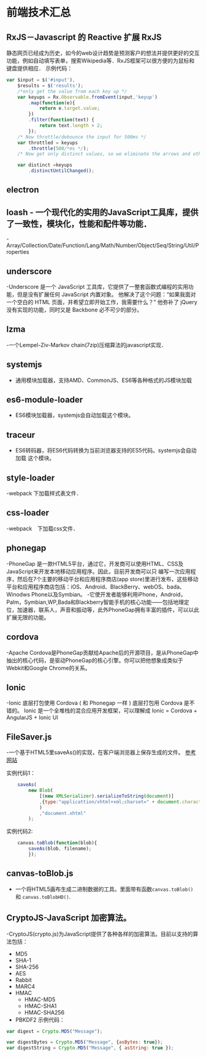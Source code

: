 # 前端技术汇总
## RxJS－Javascript 的 Reactive 扩展 RxJS
静态网页已经成为历史，如今的web设计趋势是预测客户的想法并提供更好的交互功能，例如自动填写表单，搜索Wikipedia等．RxJS框架可以很方便的为鼠标和键盘提供相应．
示例代码：
```javascript
var $input = $('#input'),
	$results = $('results');
	/*only get the value from each key up */
	var keyups = Rx.Observable.fromEvent(input,'keyup')
		.map(function(e){
			return e.target.value;
		})
		.filter(function(text) {
			return text.length > 2;
		});
	/* Now throttle/debounce the input for 500ms */
	var throttled = keyups
		.throttle(500/*ms */);
	/* Now get only distinct values, so we eliminate the arrows and other control characters */

	var distinct =keyups
		.distinctUntilChanged();
```
## electron
## loash - 一个现代化的实用的JavaScript工具库，提供了一致性，模块化，性能和配件等功能．
-Array/Collection/Date/Function/Lang/Math/Number/Object/Seq/String/Util/Properties
## underscore
-Underscore 是一个 JavaScript 工具库，它提供了一整套函数式编程的实用功能，但是没有扩展任何 JavaScript 内置对象。 他解决了这个问题：“如果我面对一个空白的 HTML 页面，并希望立即开始工作，我需要什么？” 他弥补了 jQuery 没有实现的功能，同时又是 Backbone 必不可少的部分。
## lzma
-一个Lempel-Ziv-Markov chain(7zip)压缩算法的javascript实现．
## systemjs
- 通用模块加载器，支持AMD、CommonJS、ES6等各种格式的JS模块加载
## es6-module-loader
- ES6模块加载器，systemjs会自动加载这个模块。
## traceur
- ES6转码器，将ES6代码转换为当前浏览器支持的ES5代码。systemjs会自动加载 这个模块。
## style-loader
-webpack 下加载样式表文件．
## css-loader
-webpack　下加载css文件．
## phonegap
-PhoneGap 是一款HTML5平台，通过它，开发商可以使用HTML、CSS及JavaScript来开发本地移动应用程序。因此，目前开发商可以只 编写一次应用程序，然后在7个主要的移动平台和应用程序商店(app store)里进行发布，这些移动平台和应用程序商店包括：iOS、Android、BlackBerry、webOS、bada、Winodws Phone以及Symbian。
-它使开发者能够利用iPhone，Android，Palm，Symbian,WP,Bada和Blackberry智能手机的核心功能——包括地理定位，加速器，联系人，声音和振动等，此外PhoneGap拥有丰富的插件，可以以此扩展无限的功能。
## cordova
-Apache Cordova是PhoneGap贡献给Apache后的开源项目，是从PhoneGap中抽出的核心代码，是驱动PhoneGap的核心引擎。你可以把他想象成类似于Webkit和Google Chrome的关系。
## Ionic
-Ionic 底层打包使用 Cordova ( 和 Phonegap 一样 ) 底层打包用 Cordova 是不错的。 Ionic 是一个全堆栈的混合应用开发框架，可以理解成 Ionic = Cordova + AngularJS + Ionic UI
## FileSaver.js
-一个基于HTML5里saveAs()的实现，在客户端浏览器上保存生成的文件。
 [参考网站](https://eligrey.com/)

实例代码1：
```javascript
	saveAs(
		new Blob(
			[(new XMLSerializer).serializeToString(document)]
			,{type:"applicattion/xhtml+xml;charset=" + document.characterSet}
			)
			,"document.xhtml"
		);
```
实例代码2:
```javascript
	canvas.toBlob(function(blob){
		saveAs(blob, filename);
		});
```
## canvas-toBlob.js
- 一个将HTML5画布生成二进制数据的工具。里面带有函数```canvas.toBlob()``` 和 ```canvas.toBlobHD()```.
## CryptoJS-JavaScript 加密算法。
-CryptoJS(crypto.js)为JavaScript提供了各种各样的加密算法。目前以支持的算法包括：
* MD5
* SHA-1
* SHA-256
* AES
* Rabbit
* MARC4
* HMAC
	- HMAC-MD5
	- HMAC-SHA1
	- HMAC-SHA256
* PBKDF2
示例代码：
```javascript
var digest = Crypto.MD5("Message");

var digestBytes = Crypto.MD5("Message", {asBytes: true});
var digestString = Crypto.MD5("Message", { asString: true });
```
